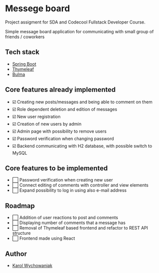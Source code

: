 
# Messege board

Project assigment for SDA and Codecool Fullstack Developer Course.

Simple message board application for communicating with small group of friends / coworkers



## Tech stack

- [Spring Boot](https://spring.io/projects/spring-boot)
- [Thymeleaf](https://www.thymeleaf.org/)
- [Bulma](https://bulma.io/)


## Core features already implemented

- ☑️ Creating new posts/messages and being able to comment on them
- ☑️ Role dependent deletion and edition of messages
- ☑️ New user registration
- ☑️ Creation of new users by admin
- ☑️ Admin page with possibility to remove users
- ☑️ Password verification when changing password
- ☑️ Backend communicating with H2 database, with possible switch to MySQL

## Core features to be implemented

- ⬜️ Password verification when creating new user
- ⬜️ Connect editing of comments with controller and view elements
- ⬜️ Expand possibility to log in using also e-mail address


## Roadmap


- ⬜️ Addition of user reactions to post and comments
- ⬜️ Displaying number of comments that a message has
- ⬜️ Removal of Thymeleaf based frontend and refactor to REST API structure
- ⬜️ Frontend made using  React

## Author

- [Karol Wychowaniak](https://www.github.com/Kajek)



